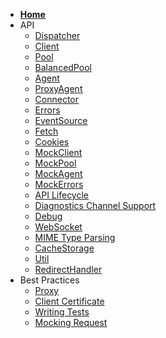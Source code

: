 <!-- Sidebar for Docsify -->

* [**Home**](/ "Node.js Undici")
* API
  * [Dispatcher](/docs/api/Dispatcher.md "Undici API - Dispatcher")
  * [Client](/docs/api/Client.md "Undici API - Client")
  * [Pool](/docs/api/Pool.md "Undici API - Pool")
  * [BalancedPool](/docs/api/BalancedPool.md "Undici API - BalancedPool")
  * [Agent](/docs/api/Agent.md "Undici API - Agent")
  * [ProxyAgent](/docs/api/ProxyAgent.md "Undici API - ProxyAgent")
  * [Connector](/docs/api/Connector.md "Custom connector")
  * [Errors](/docs/api/Errors.md "Undici API - Errors")
  * [EventSource](/docs/api/EventSource.md "Undici API - EventSource")
  * [Fetch](/docs/api/Fetch.md "Undici API - Fetch")
  * [Cookies](/docs/api/Cookies.md "Undici API - Cookies")
  * [MockClient](/docs/api/MockClient.md "Undici API - MockClient")
  * [MockPool](/docs/api/MockPool.md "Undici API - MockPool")
  * [MockAgent](/docs/api/MockAgent.md "Undici API - MockAgent")
  * [MockErrors](/docs/api/MockErrors.md "Undici API - MockErrors")
  * [API Lifecycle](/docs/api/api-lifecycle.md "Undici API - Lifecycle")
  * [Diagnostics Channel Support](/docs/api/DiagnosticsChannel.md "Diagnostics Channel Support")
  * [Debug](/docs/api/Debug.md.md "Undici API - Debugging Undici")
  * [WebSocket](/docs/api/WebSocket.md "Undici API - WebSocket")
  * [MIME Type Parsing](/docs/api/ContentType.md "Undici API - MIME Type Parsing")
  * [CacheStorage](/docs/api/CacheStorage.md "Undici API - CacheStorage")
  * [Util](/docs/api/Util.md "Undici API - Util")
  * [RedirectHandler](/docs/api/RedirectHandler.md "Undici API - RedirectHandler")
* Best Practices
  * [Proxy](/docs/best-practices/proxy.md "Connecting through a proxy")
  * [Client Certificate](/docs/best-practices/client-certificate.md "Connect using a client certificate")
  * [Writing Tests](/docs/best-practices/writing-tests.md "Using Undici inside tests")
  * [Mocking Request](/docs/best-practices/mocking-request.md "Using Undici inside tests")
